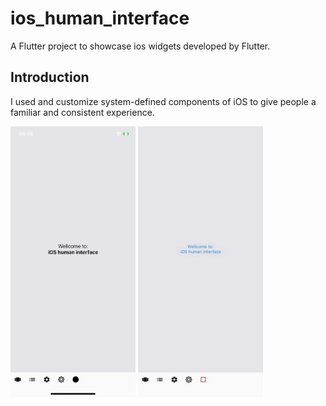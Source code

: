 # ios_human_interface

A Flutter project to showcase ios widgets developed by Flutter.

## Introduction
I used and customize system-defined components of iOS to give people a familiar and consistent experience.
<p float="left">
  <img src="assets/flutter_01.png" alt="intro page screenshot" width="200" />
  <img src="assets/intro_page.gif" alt="intro page screenshot" width="200" />
</p>
 
